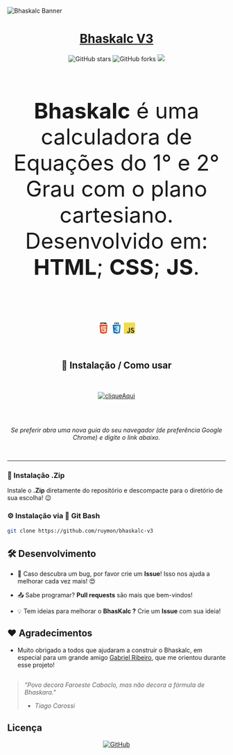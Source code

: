 ![Bhaskalc Banner](https://media.discordapp.net/attachments/640013683908673536/750801955756048424/banner_header_bhaskalc_final.png)

<p align="center">

<h1 align="center"><u>Bhaskalc V3</u></h1>

</p>

<p align="center">
<img alt="GitHub stars" src="https://img.shields.io/github/stars/ruymon/bhaskalc-v3?style=for-the-badge">
<img alt="GitHub forks" src="https://img.shields.io/github/forks/ruymon/bhaskalc-v3?label=fork&style=for-the-badge">
<img src="https://img.shields.io/github/last-commit/ruymon/bhaskalc-v3?label=last%20commit&style=for-the-badge">

</p>
<br>
<p align="center" style="font-size: 50px"><b>Bhaskalc</b> é uma calculadora de Equações do 1° e 2° Grau com o plano cartesiano. Desenvolvido em: <b>HTML</b>; <b>CSS</b>; <b>JS</b>.</p>
<br>
<br>
<p align="center">
<img align="center" alt="HTML5" width="26px" src="https://raw.githubusercontent.com/github/explore/80688e429a7d4ef2fca1e82350fe8e3517d3494d/topics/html/html.png" />
<img align="center" alt="CSS3" width="26px" src="https://raw.githubusercontent.com/github/explore/80688e429a7d4ef2fca1e82350fe8e3517d3494d/topics/css/css.png" />

<img align="center" alt="JavaScript" width="26px" src="https://raw.githubusercontent.com/github/explore/80688e429a7d4ef2fca1e82350fe8e3517d3494d/topics/javascript/javascript.png" >

</p>

<br>

<p align="center">

<h2 align="center">📌 Instalação / Como usar</h2>

</p>
<br>

<p align="center">
<a href="https://ruymon.github.io/bhaskalc-v3" align="center"><img src="https://i.imgur.com/abgYAhj.png" alt="cliqueAqui"></a>
</p>
<br>
<br>

<p align="center"><i> Se preferir abra uma nova guia do seu navegador (de preferência Google Chrome) e digite o link abaixo.</i></p>

<p align="center">


</p>
<br>

---


###  📁 Instalação .Zip 

 Instale o **.Zip** diretamente do repositório e descompacte para o diretório de sua escolha! 😉


### ⚙️ Instalação via 💾 Git Bash

```bash
git clone https://github.com/ruymon/bhaskalc-v3
```



##  🛠️ Desenvolvimento

* 👾 Caso descubra um bug, por favor crie um **Issue**! Isso nos ajuda a melhorar cada vez mais!  😍

* 📤 Sabe programar? **Pull requests** são mais que bem-vindos!
 
* 💡 Tem ideias para melhorar o **BhasKalc ?** Crie um **Issue** com sua ideia!


## ❤️ Agradecimentos

 * Muito obrigado a todos que ajudaram a construir o Bhaskalc, em especial para um grande amigo <a href="https://github.com/gabrielcarreiraribeiro">Gabriel Ribeiro</a>, que me orientou durante esse projeto!

##

> *"Povo decora Faroeste Caboclo, mas não decora a fórmula de Bhaskara."*
> - *Tiago Carossi*

##



## Licença

<p align="center">
<a href="https://choosealicense.com/licenses/mit/"><img alt="GitHub" src="https://img.shields.io/github/license/ruymon/bhaskalc?style=for-the-badge"></a>
</p>

